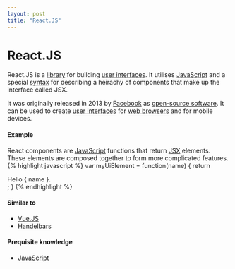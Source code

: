 ```yaml
---
layout: post
title: "React.JS"
---
```


# React.JS

React.JS is a [library](/library) for building [user interfaces](ui). It utilises [JavaScript](javascript) and a special [syntax](syntax) for describing a heirachy of components that make up the interface called JSX.

It was originally released in 2013 by [Facebook](https://facebook.com) as [open-source software](oss). It can be used to create [user interfaces](ui) for [web browsers](web-browser) and for mobile devices.

#### Example
React components are [JavaScript](javascript) functions that return [JSX](jsx) elements. These elements are composed together to form more complicated features.
{% highlight javascript %}
var myUiElement = function(name) {
    return <div>Hello { name }.</div>;
}
{% endhighlight %}

#### Similar to
- [Vue.JS](vuejs)
- [Handelbars](handelbars)

#### Prequisite knowledge
- [JavaScript](javascript)